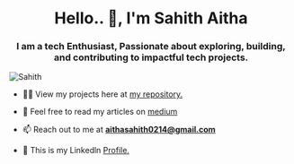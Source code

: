 <h1 align="center">Hello.. 👋, I'm Sahith Aitha</h1>
<h3 align="center"> I am a tech Enthusiast, Passionate about exploring, building, and contributing to impactful tech projects.</h3>
<img align = "right" width = 400 sec = "https://cdnp3.stackassets.com/fa6fd1e226152eba86fa65cef159cde3d5a40517/store/fd9cf709c1417e2cabff70f3d3d2b3be06d0becd1df0cccfc661d327a3a7/sale_229497_primary_image.jpg">
<p align="left"> <img src="https://komarev.com/ghpvc/?username=nushith&label=Profile%20views&color=0e75b6&style=flat" alt="Sahith" /> </p>

- 👨‍💻 View my projects here at [my repository.](https://github.com/aithasahith02?tab=repositories)

- 📝 Feel free to read my articles on [medium](https://medium.com/@aithasahith0214)

- 📫 Reach out to me at **aithasahith0214@gmail.com**

- 🔗 This is my Linkedln [Profile.](https://www.linkedin.com/in/sahith-aitha-845887191)
